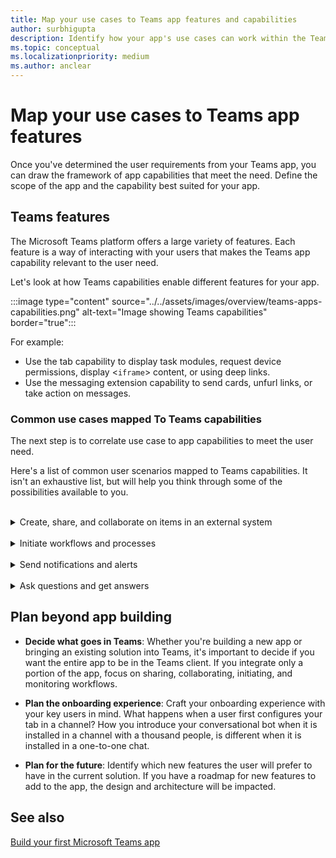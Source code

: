 ```yaml
---
title: Map your use cases to Teams app features and capabilities
author: surbhigupta
description: Identify how your app's use cases can work within the Teams experience, app features and capabilities, and map common use cases with capabilities.
ms.topic: conceptual
ms.localizationpriority: medium
ms.author: anclear
---
```

# Map your use cases to Teams app features

Once you've determined the user requirements from your Teams app, you can draw the framework of app capabilities that meet the need. Define the scope of the app and the capability best suited for your app.

## Teams features

The Microsoft Teams platform offers a large variety of features. Each feature is a way of interacting with your users that makes the Teams app capability relevant to the user need.

Let's look at how Teams capabilities enable different features for your app.

:::image type="content" source="../../assets/images/overview/teams-apps-capabilities.png" alt-text="Image showing Teams capabilities" border="true":::

For example:

- Use the tab capability to display task modules, request device permissions, display <`iframe`> content, or using deep links.
- Use the messaging extension capability to send cards, unfurl links, or take action on messages.

### Common use cases mapped To Teams capabilities

The next step is to correlate use case to app capabilities to meet the user need.

Here's a list of common user scenarios mapped to Teams capabilities. It isn't an exhaustive list, but will help you think through some of the possibilities available to you.
</br>
</br>
<details>
<summary>Create, share, and collaborate on items in an external system</summary>

Apps to interact with your data

| **If you want to...** | **Try ...** |
| --- | --- |
| Search external systems and share the results as an interactive card. | Messaging extensions with search commands |
| Collect information to insert into a data store or run advanced searches. | Messaging extensions with action commands |
| Create embedded web experiences to view, work with and share data. | Tabs |
| Push data and send data out of the Teams client. | Connectors and webhooks|
| Interactive modal forms from wherever you need them to collect or display information. | Task modules |
|
</details>
</br>
<details>
<summary>Initiate workflows and processes</summary>

A quick way to start a process or workflow in an external system.

| **If you want to...** | **Try ...** |
| --- | --- |
| Trigger from messages, allowing your users to quickly send the contents of a message to your web services. | Messaging extensions action commands |
| Open messages from a tab, a bot, or a messaging extension to collect information before initiating a workflow. | Task modules |
| Interact with your users through text and rich cards. | Conversational bots |
| A good choice for a simple back-and-forth interaction when you don't need to build an entire conversational bot. |  Outgoing webhooks |
|
</details>
</br>
<details>
<summary>Send notifications and alerts</summary>

Send asynchronous notifications and alerts to your users in Teams.

| **If you want to...** | **Try ...** |
| --- | --- |
| Send proactive messages to groups, channels, or individual users. | Conversational bots |
| Permit a channel to subscribe to receive messages. A connector lets users tailor the subscription with a configuration page. | Connectors and incoming webhooks |
|
</details>
</br>
<details>
<summary>Ask questions and get answers</summary>

Connect with your users and resolve their queries

| **If you want to...** | **Try ...** |
| --- | --- |
| Natural language processing, AI, machine learning, and all the buzzwords. Use a bot powered by the intelligent cloud to connect your users to the answers they need. | Conversational bots |
| Embed your existing web portal in Teams or create a Teams-specific version for added functionality. | Tabs |
|
</details>

## Plan beyond app building

- **Decide what goes in Teams**: Whether you're building a new app or bringing an existing solution into Teams, it's important to decide if you want the entire app to be in the Teams client. If you integrate only a portion of the app, focus on sharing, collaborating, initiating, and monitoring workflows.

- **Plan the onboarding experience**: Craft your onboarding experience with your key users in mind. What happens when a user first configures your tab in a channel? How you introduce your conversational bot when it is installed in a channel with a thousand people, is different when it is installed in a one-to-one chat.

- **Plan for the future**: Identify which new features the user will prefer to have in the current solution. If you have a roadmap for new features to add to the app, the design and architecture will be impacted.

## See also

[Build your first Microsoft Teams app](../../get-started/get-started-overview.md)
